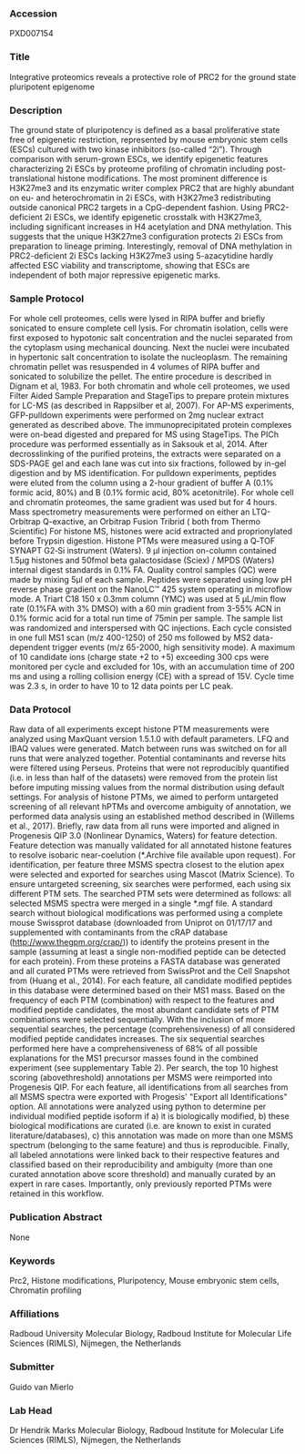 ### Accession
PXD007154

### Title
Integrative proteomics reveals a protective role of PRC2 for the ground state pluripotent epigenome

### Description
The ground state of pluripotency is defined as a basal proliferative state free of epigenetic restriction, represented by mouse embryonic stem cells (ESCs) cultured with two kinase inhibitors (so-called “2i”). Through comparison with serum-grown ESCs, we identify epigenetic features characterizing 2i ESCs by proteome profiling of chromatin including post-translational histone modifications. The most prominent difference is H3K27me3 and its enzymatic writer complex PRC2 that are highly abundant on eu- and heterochromatin in 2i ESCs, with H3K27me3 redistributing outside canonical PRC2 targets in a CpG-dependent fashion. Using PRC2-deficient 2i ESCs, we identify epigenetic crosstalk with H3K27me3, including significant increases in H4 acetylation and DNA methylation. This suggests that the unique H3K27me3 configuration protects 2i ESCs from preparation to lineage priming. Interestingly, removal of DNA methylation in PRC2-deficient 2i ESCs lacking H3K27me3 using 5-azacytidine hardly affected ESC viability and transcriptome, showing that ESCs are independent of both major repressive epigenetic marks.

### Sample Protocol
For whole cell proteomes, cells were lysed in RIPA buffer and briefly sonicated to ensure complete cell lysis. For chromatin isolation, cells were first exposed to hypotonic salt concentration and the nuclei separated from the cytoplasm using mechanical douncing. Next the nuclei were incubated in hypertonic salt concentration to isolate the nucleoplasm. The remaining chromatin pellet was resuspended in 4 volumes of RIPA buffer and sonicated to solubilize the pellet. The entire procedure is described in Dignam et al, 1983. For both chromatin and whole cell proteomes, we used Filter Aided Sample Preparation and StageTips to prepare protein mixtures for LC-MS (as described in Rappsilber et al, 2007). For AP-MS experiments, GFP-pulldown experiments were performed on 2mg nuclear extract generated as described above. The immunoprecipitated protein complexes were on-bead digested and prepared for MS using StageTips. The PICh procedure was performed essentially as in Saksouk et al, 2014. After decrosslinking of the purified proteins, the extracts were separated on a SDS-PAGE gel and each lane was cut into six fractions, followed by in-gel digestion and by MS identification. For pulldown experiments, peptides were eluted from the column using a 2-hour gradient of buffer A (0.1% formic acid, 80%) and B (0.1% formic acid, 80% acetonitrile). For whole cell and chromatin proteomes, the same gradient was used but for 4 hours. Mass spectrometry measurements were performed on either an LTQ-Orbitrap Q-exactive, an Orbitrap Fusion Tribrid ( both from Thermo Scientific)   For histone MS, histones were acid extracted and proprionylated before Trypsin digestion. Histone PTMs were measured using a Q‐TOF SYNAPT G2‐Si instrument (Waters). 9 μl injection on-column contained 1.5μg histones and 50fmol beta galactosidase (Sciex) / MPDS (Waters) internal digest standards in 0.1% FA. Quality control samples (QC) were made by mixing 5μl of each sample. Peptides were separated using low pH reverse phase gradient on the NanoLC™ 425 system operating in microflow mode. A Triart C18 150 x 0.3mm column (YMC) was used at 5 μL/min flow rate (0.1%FA with 3% DMSO) with a 60 min gradient from 3-55% ACN in 0.1% formic acid for a total run time of 75min per sample. The sample list was randomized and interspersed with QC injections. Each cycle consisted in one full MS1 scan (m/z 400-1250) of 250 ms followed by MS2 data-dependent trigger events (m/z 65-2000, high sensitivity mode). A maximum of 10 candidate ions (charge state +2 to +5) exceeding 300 cps were monitored per cycle and excluded for 10s, with an accumulation time of 200 ms and using a rolling collision energy (CE) with a spread of 15V. Cycle time was 2.3 s, in order to have 10 to 12 data points per LC peak.

### Data Protocol
Raw data of all experiments except histone PTM measurements were analyzed using MaxQuant version 1.5.1.0 with default parameters. LFQ and IBAQ values were generated. Match between runs was switched on for all runs that were analyzed together. Potential contaminants and reverse hits were filtered using Perseus. Proteins that were not reproducibly quantified (i.e. in less than half of the datasets) were removed from the protein list before imputing missing values from the normal distribution using default settings.  For analysis of histone PTMs, we aimed to perform untargeted screening of all relevant hPTMs and overcome ambiguity of annotation, we performed data analysis using an established method described in (Willems et al., 2017). Briefly, raw data from all runs were imported and aligned in Progenesis QIP 3.0 (Nonlinear Dynamics, Waters) for feature detection. Feature detection was manually validated for all annotated histone features to resolve isobaric near-coelution (*.Archive file available upon request). For identification, per feature three MSMS spectra closest to the elution apex were selected and exported for searches using Mascot (Matrix Science). To ensure untargeted screening, six searches were performed, each using six different PTM sets. The searched PTM sets were determined as follows: all selected MSMS spectra were merged in a single *.mgf file. A standard search without biological modifications was performed using a complete mouse Swissprot database (downloaded from Uniprot on 01/17/17 and supplemented with contaminants from the cRAP database (http://www.thegpm.org/crap/)) to identify the proteins present in the sample (assuming at least a single non-modified peptide can be detected for each protein). From these proteins a FASTA database was generated and all curated PTMs were retrieved from SwissProt and the Cell Snapshot from (Huang et al., 2014). For each feature, all candidate modified peptides in this database were determined based on their MS1 mass. Based on the frequency of each PTM (combination) with respect to the features and modified peptide candidates, the most abundant candidate sets of PTM combinations were selected sequentially. With the inclusion of more sequential searches, the percentage (comprehensiveness) of all considered modified peptide candidates increases. The six sequential searches performed here have a comprehensiveness of 68% of all possible explanations for the MS1 precursor masses found in the combined experiment (see supplementary Table 2). Per search, the top 10 highest scoring (abovethreshold) annotations per MSMS were reimported into Progenesis QIP. For each feature, all identifications from all searches from all MSMS spectra were exported with Progesis' "Export all Identifications" option. All annotations were analyzed using python to determine per individual modified peptide isoform if a) it is biologically modified, b) these biological modifications are curated (i.e. are known to exist in curated literature/databases), c) this annotation was made on more than one MSMS spectrum (belonging to the same feature) and thus is reproducible. Finally, all labeled annotations were linked back to their respective features and classified based on their reproducibility and ambiguity (more than one curated annotation above score threshold) and manually curated by an expert in rare cases. Importantly, only previously reported PTMs were retained in this workflow.

### Publication Abstract
None

### Keywords
Prc2, Histone modifications, Pluripotency, Mouse embryonic stem cells, Chromatin profiling

### Affiliations
Radboud University
Molecular Biology, Radboud Institute for Molecular Life Sciences (RIMLS), Nijmegen, the Netherlands

### Submitter
Guido van Mierlo

### Lab Head
Dr Hendrik Marks
Molecular Biology, Radboud Institute for Molecular Life Sciences (RIMLS), Nijmegen, the Netherlands


